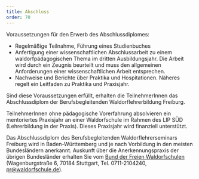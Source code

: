 ```yaml
---
title: Abschluss
order: 70
---
```


Voraussetzungen für den Erwerb des Abschlussdiplomes:

* Regelmäßige Teilnahme, Führung eines Studienbuches
* Anfertigung einer wissenschaftlichen Abschlussarbeit zu einem waldorfpädagogischen Thema im dritten Ausbildungsjahr. Die Arbeit wird durch ein Zeugnis beurteilt und muss den allgemeinen Anforderungen einer wissenschaftlichen Arbeit entsprechen.
* Nachweise und Berichte über Praktika und Hospitationen. Näheres regelt ein Leitfaden zu Praktika und Praxisjahr.

Sind diese Voraussetzungen erfüllt, erhalten die TeilnehmerInnen das Abschlussdiplom der Berufsbegleitenden Waldorflehrerbildung Freiburg.

TeilnehmerInnen ohne pädagogische Vorerfahrung absolvieren ein mentoriertes Praxisjahr an einer Waldorfschule im Rahmen des LIP SÜD (Lehrerbildung in der Praxis). Dieses Praxisjahr wird finanziell unterstützt.

Das Abschlussdiplom des Berufsbegleitenden Waldorflehrerseminars Freiburg wird in Baden-Württemberg und je nach Vorbildung in den meisten Bundesländern anerkannt. Auskunft über die Anerkennungspraxis der übrigen Bundesländer erhalten Sie vom [Bund der Freien Waldorfschulen](http://www.waldorfschule.de/) (Wagenburgstraße 6, 70184 Stuttgart, Tel. 0711-2104240, [pr@waldorfschule.de](mailto:pr@waldorfschule.de)).
